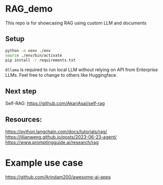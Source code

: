 # RAG_demo

This repo is for showcasing RAG using custom LLM and documents

## Setup

```bash
python -m venv ./env
source ./env/bin/activate
pip install -r requirements.txt
```


`Ollama` is required to run local LLM without relying on API from Enterprise LLMs. Feel free to change to others like Huggingface.

## Next step

Self-RAG: https://github.com/AkariAsai/self-rag

## Resources:

https://python.langchain.com/docs/tutorials/rag/
https://lilianweng.github.io/posts/2023-06-23-agent/
https://www.promptingguide.ai/research/rag

# Example use case

https://github.com/Arindam200/awesome-ai-apps